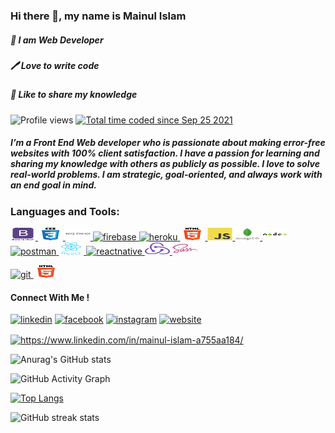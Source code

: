 ### Hi there 👋, my name is Mainul Islam
##### 👑 I am Web Developer
##### 🖊️ Love to write code
##### 🎤 Like to share my knowledge

![Profile views](https://gpvc.arturio.dev/Mainul163)  <a href="https://wakatime.com/@cae19a2b-5b56-4fec-b693-bf09d27b98d5"><img src="https://wakatime.com/badge/user/cae19a2b-5b56-4fec-b693-bf09d27b98d5.svg" alt="Total time coded since Sep 25 2021" /></a>

#####  I’m a Front End Web developer who is passionate about making error-free websites with 100% client satisfaction. I have a passion for learning and sharing my knowledge with others as publicly as possible. I love to solve real-world problems. I am strategic, goal-oriented, and always work with an end goal in mind.






<h3 align="left">Languages and Tools:</h3>
<p align="left"> <a href="https://getbootstrap.com" target="_blank"> <img src="https://raw.githubusercontent.com/devicons/devicon/master/icons/bootstrap/bootstrap-plain-wordmark.svg" alt="bootstrap" width="40" height="20"/> </a> <a href="https://www.w3schools.com/css/" target="_blank"> <img src="https://raw.githubusercontent.com/devicons/devicon/master/icons/css3/css3-original-wordmark.svg" alt="css3" width="40" height="20"/> </a> <a href="https://expressjs.com" target="_blank"> <img src="https://raw.githubusercontent.com/devicons/devicon/master/icons/express/express-original-wordmark.svg" alt="express" width="40" height="20"/> </a> <a href="https://firebase.google.com/" target="_blank"> <img src="https://www.vectorlogo.zone/logos/firebase/firebase-icon.svg" alt="firebase" width="40" height="20"/> </a> <a href="https://heroku.com" target="_blank"> <img src="https://www.vectorlogo.zone/logos/heroku/heroku-icon.svg" alt="heroku" width="40" height="20"/> </a> <a href="https://www.w3.org/html/" target="_blank"> <img src="https://raw.githubusercontent.com/devicons/devicon/master/icons/html5/html5-original-wordmark.svg" alt="html5" width="40" height="20"/> </a> <a href="https://developer.mozilla.org/en-US/docs/Web/JavaScript" target="_blank"> <img src="https://raw.githubusercontent.com/devicons/devicon/master/icons/javascript/javascript-original.svg" alt="javascript" width="40" height="20"/> </a> <a href="https://www.mongodb.com/" target="_blank"> <img src="https://raw.githubusercontent.com/devicons/devicon/master/icons/mongodb/mongodb-original-wordmark.svg" alt="mongodb" width="40" height="20"/> </a> <a href="https://nodejs.org" target="_blank"> <img src="https://raw.githubusercontent.com/devicons/devicon/master/icons/nodejs/nodejs-original-wordmark.svg" alt="nodejs" width="40" height="20"/> </a> <a href="https://postman.com" target="_blank"> <img src="https://www.vectorlogo.zone/logos/getpostman/getpostman-icon.svg" alt="postman" width="40" height="20"/> </a> <a href="https://reactjs.org/" target="_blank"> <img src="https://raw.githubusercontent.com/devicons/devicon/master/icons/react/react-original-wordmark.svg" alt="react" width="40" height="20"/> </a> <a href="https://reactnative.dev/" target="_blank"> <img src="https://reactnative.dev/img/header_logo.svg" alt="reactnative" width="40" height="20"/> </a> <a href="https://redux.js.org" target="_blank"> <img src="https://raw.githubusercontent.com/devicons/devicon/master/icons/redux/redux-original.svg" alt="redux" width="40" height="20"/> </a> <a href="https://sass-lang.com" target="_blank"> <img src="https://raw.githubusercontent.com/devicons/devicon/master/icons/sass/sass-original.svg" alt="sass" width="40" height="20"/> </a> </p><p align="left"> <a href="https://git-scm.com/" target="_blank"> <img src="https://www.vectorlogo.zone/logos/git-scm/git-scm-icon.svg" alt="git" width="40" height="20"/> </a> <a href="https://www.w3.org/html/" target="_blank"> <img src="https://raw.githubusercontent.com/devicons/devicon/master/icons/html5/html5-original-wordmark.svg" alt="html5" width="40" height="20"/> </a> </p>


#### Connect With Me !

[<img src='https://cdn.jsdelivr.net/npm/simple-icons@3.0.1/icons/linkedin.svg'  alt='linkedin'  height='30'>](https://www.linkedin.com/in/https://www.linkedin.com/in/mainul-islam-a755aa184/?fbclid=IwAR0gTVQPR8VRdbiE39CHh46wrWV98qyilRJhHfxTvjvf29htm9y8k3YqSlo/)  [<img src='https://cdn.jsdelivr.net/npm/simple-icons@3.0.1/icons/facebook.svg' alt='facebook' height='30'>](https://www.facebook.com/https://www.facebook.com/minulislam.israf/)  [<img src='https://cdn.jsdelivr.net/npm/simple-icons@3.0.1/icons/instagram.svg' alt='instagram' height='30'>](https://www.instagram.com/https://www.instagram.com/mainul_ishraf/?fbclid=IwAR3VODGnuwPeCdrx7SybVUOhVuWwDUqOqjZgFsOgqzZ5UlWdfTA3cYBEpdw/)  [<img src='https://cdn.jsdelivr.net/npm/simple-icons@3.0.1/icons/icloud.svg' alt='website' height='30'>](https://mainul163.github.io/Portfolio-master/?fbclid=IwAR3HxH_r9hUP2JQTZdISb7W1ndUzClk3tTLrAcNe_y8zsVURsflvdQs-zMM)  


<a href="https://linkedin.com/in/https://www.linkedin.com/in/mainul-islam-a755aa184/" target="blank"><img align="center" src="https://raw.githubusercontent.com/rahuldkjain/github-profile-readme-generator/master/src/images/icons/Social/linked-in-alt.svg" alt="https://www.linkedin.com/in/mainul-islam-a755aa184/" height="30" width="40" /></a>

![Anurag's GitHub stats](https://github-readme-stats.vercel.app/api?username=Mainul163&show_icons=true&theme=radical)

![GitHub Activity Graph](https://activity-graph.herokuapp.com/graph?username=Mainul163) 

[![Top Langs](https://github-readme-stats.vercel.app/api/top-langs/?username=Mainul163)](https://github.com/anuraghazra/github-readme-stats)

![GitHub streak stats](https://github-readme-streak-stats.herokuapp.com/?user=Mainul163)  


